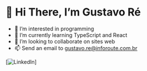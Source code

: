 # 👋 Hi There, I’m Gustavo Ré 
- 👀 I’m interested in programming
- 🌱 I’m currently learning TypeScript and React 
- 💞️ I’m looking to collaborate on sites web
- 📫 Send an email to gustavo.re@inforoute.com.br

[![LinkedIn](https://www.linkedin.com/in/gustavo-r%C3%A9-6a542a215/)]
